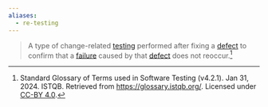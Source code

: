 ```yaml
---
aliases:
  - re-testing
---
```

> A type of change-related [testing](Testing.md) performed after fixing a [defect](Defect.md) to confirm that a [failure](Failure.md) caused by that [defect](Defect.md) does not reoccur.[^1]

[^1]: Standard Glossary of Terms used in Software Testing (v4.2.1). Jan 31, 2024. ISTQB. Retrieved from https://glossary.istqb.org/. Licensed under [CC-BY 4.0](https://creativecommons.org/licenses/by/4.0/).